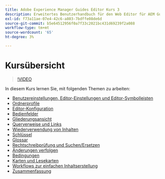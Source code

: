 ```yaml
---
title: Adobe Experience Manager Guides Editor Kurs 3
description: Erweitertes Benutzerhandbuch für den Web Editor für AEM Guides
exl-id: f73a11ae-07e4-42c6-a803-7bdffe08de6d
source-git-commit: b5e64512956f0a7f33c2021bc431d69239f2a088
workflow-type: tm+mt
source-wordcount: '65'
ht-degree: 3%

---
```


# Kursübersicht

>[!VIDEO](https://video.tv.adobe.com/v/342759)

In diesem Kurs lernen Sie, mit folgenden Themen zu arbeiten:

- [Benutzereinstellungen, Editor-Einstellungen und Editor-Symbolleisten](user-settings-preferences-toolbars.md)
- [Ordnerprofile](folder-profiles.md)
- [Editor-Konfiguration](editor-configuration.md)
- [Bedienfelder](panels.md)
- [Gliederungsansicht](outline-view.md)
- [Querverweise und Links](cross-references-and-links.md)
- [Wiederverwendung von Inhalten](content-reuse.md)
- [Schlüssel](keys.md)
- [Glossar](glossary.md)
- [Rechtschreibprüfung und Suchen/Ersetzen](spell-check.md)
- [Änderungen verfolgen](track-changes.md)
- [Bedingungen](conditions.md)
- [Karten und Lesekarten](maps-and-bookmaps.md)
- [Workflows zur einfachen Inhaltserstellung](simple-content-creation-workflows.md)
- [Zusammenfassung](recap.md)
